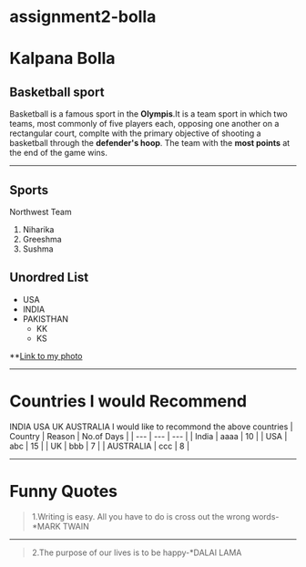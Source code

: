 # assignment2-bolla
# Kalpana Bolla
## Basketball sport
Basketball is a famous sport in the **Olympis**.It is a team sport in which two teams, most commonly of five players each, opposing one another on a rectangular court, complte with the primary objective of shooting a basketball through the **defender's hoop**. The team with the **most points** at the end of the game wins.

---
## Sports
Northwest Team
1. Niharika
2. Greeshma
3. Sushma

## Unordred List
* USA
* INDIA
* PAKISTHAN
    * KK
    * KS

**[Link to my photo](AboutMe.md)

---
# Countries I would Recommend
INDIA
USA
UK
AUSTRALIA
I would like to recommond the above  countries
| Country | Reason | No.of Days |
| --- | --- | --- |
| India | aaaa | 10 |
| USA | abc | 15 |
| UK | bbb | 7 |
| AUSTRALIA | ccc | 8 |


---
# Funny Quotes
>1.Writing is easy. All you have to do is cross out the wrong words-*MARK TWAIN
---
>2.The purpose of our lives is to be happy-*DALAI LAMA

